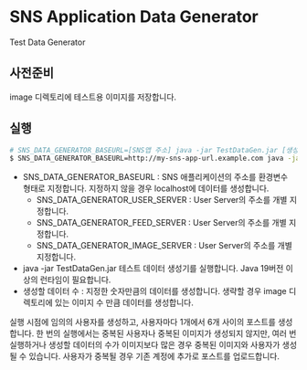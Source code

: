 # SNS Application Data Generator
Test Data Generator

## 사전준비
image 디렉토리에 테스트용 이미지를 저장합니다.

## 실행
```sh
# SNS_DATA_GENERATOR_BASEURL=[SNS앱 주소] java -jar TestDataGen.jar [생성할 데이터 수]
$ SNS_DATA_GENERATOR_BASEURL=http://my-sns-app-url.example.com java -jar TestDataGen.jar 100
```

- SNS_DATA_GENERATOR_BASEURL : SNS 애플리케이션의 주소를 환경변수 형태로 지정합니다. 지정하지 않을 경우 localhost에 데이터를 생성합니다.
  - SNS_DATA_GENERATOR_USER_SERVER : User Server의 주소를 개별 지정합니다.
  - SNS_DATA_GENERATOR_FEED_SERVER : User Server의 주소를 개별 지정합니다.
  - SNS_DATA_GENERATOR_IMAGE_SERVER : User Server의 주소를 개별 지정합니다.
- java -jar TestDataGen.jar 테스트 데이터 생성기를 실행합니다. Java 19버전 이상의 런타임이 필요합니다.
- 생성할 데이터 수 : 지정한 숫자만큼의 데이터를 생성합니다. 생략할 경우 image 디렉토리에 있는 이미지 수 만큼 데이터를 생성합니다.

실행 시점에 임의의 사용자를 생성하고, 사용자마다 1개에서 6개 사이의 포스트를 생성합니다. 한 번의 실행에서는 중복된 사용자나 중복된 이미지가 생성되지 않지만, 여러 번 실행하거나 생성할 데이터의 수가 이미지보다 많은 경우 중복된 이미지와 사용자가 생성될 수 있습니다. 사용자가 중복될 경우 기존 계정에 추가로 포스트를 업로드합니다.

